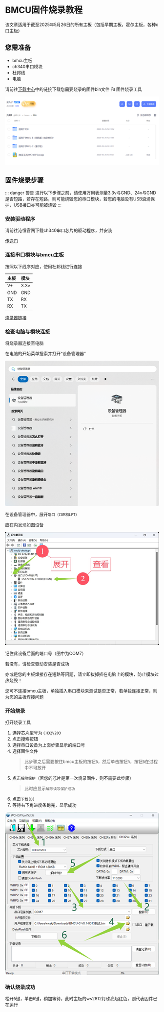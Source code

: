 # BMCU固件烧录教程

该文章适用于截至2025年5月26日的所有主板（包括早期主板，霍尔主板，各种c口主板）

## 您需准备

- bmcu主板
- ch340串口模块
- 杜邦线
- 电脑

请前往[下载中心](../other/download-center)中的链接下载您需要烧录的固件bin文件 和 固件烧录工具

![网盘分享](assets/flash/网盘分享.jpg)

## 固件烧录步骤

::: danger 警告
进行以下步骤之前，请使用万用表测量3.3v与GND、24v与GND是否短路，若存在短路，则可能烧毁您的串口模块，若您的电脑没有USB浪涌保护，USB接口亦可能被烧毁
:::

### 安装驱动程序

请前往沁恒官网下载ch340串口芯片的驱动程序，并安装

[传送门](https://www.wch.cn/downloads/CH341SER_EXE.html)

### 连接串口模块与bmcu主板

按照以下线序对应，使用杜邦线进行连接

| 主板 | 模块 |
| :--- | :--- |
| V+   | 3.3v |
| GND  | GND  |
| TX   | RX   |
| RX   | TX   |

[烧录器链接](assets/flash/烧录器连接.jpg)

### 检查电脑与模块连接

将烧录器连接至电脑

在电脑的开始菜单搜索并打开“设备管理器”

![搜索设备管理器](assets/flash/搜索设备管理器.jpg)

在设备管理器中，展开`端口（COM和LPT）`

应在内发现如图设备

![设备管理器](assets/flash/设备管理器.jpg)

记住此设备后面的端口号（图中为COM7）

若没有，请检查驱动安装是否成功

亦或是您的主板焊接存在短路等问题，请立即拔掉插在电脑上的模块，防止模块过热烧毁！

您可不连接bmcu主板，单独插入串口模块来测试是否正常，若单独连接正常，则为您的主板焊接问题

### 开始烧录

打开烧录工具

1. 选择芯片型号为 `CH32V203`
2. 点击搜索按钮
3. 选择串口设备为上面步骤显示的端口号
4. 选择固件文件
    > 此步骤之后需要按住bmcu主板的按钮`B`，然后单击按钮`R`，按钮`B`在过程中不可放开
5. 点击`解除保护`（若您的芯片是第一次烧录固件，则不需要此步骤）
    > 此时应显示`解除读写保护成功`
6. 点击`下载(D)`
7. 等待右下角进度条跑完，显示成功

![烧录工具](assets/flash/烧录工具.jpg)

### 确认烧录成功

松开`B`键，单击`R`键，稍加等待，此时主板的ws2812灯珠亮起红色，则代表固件已在运行
